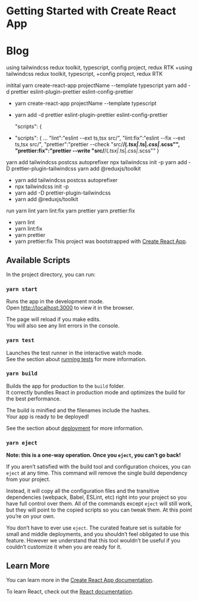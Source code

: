 # Getting Started with Create React App
# Blog
using tailwindcss redux toolkit, typescript,
config project, redux RTK
+using tailwindcss redux toolkit, typescript,
+config project, redux RTK

initital
yarn create-react-app projectName --template typescript
yarn add -d prettier eslint-plugin-prettier eslint-config-prettier
+ yarn create-react-app projectName --template typescript
+ yarn add -d prettier eslint-plugin-prettier eslint-config-prettier

  "scripts": {
 + "scripts": {
    ...
    "lint":"eslint --ext ts,tsx src/",
    "lint:fix":"eslint --fix --ext ts,tsx src/",
    "prettier":"prettier --check \"src/**/(*.tsx|*.ts|*.css|*.scss\"",
    "prettier:fix":"prettier --write \"src/**/(*.tsx|*.ts|*.css|*.scss\""
  }

yarn add tailwindcss postcss autoprefixer
npx tailwindcss init -p
yarn add -D prettier-plugin-tailwindcss
yarn add @reduxjs/toolkit
+ yarn add tailwindcss postcss autoprefixer
+ npx tailwindcss init -p
+ yarn add -D prettier-plugin-tailwindcss
+ yarn add @reduxjs/toolkit

run 
yarn lint
yarn lint:fix 
yarn prettier 
yarn prettier:fix
+ yarn lint
+ yarn lint:fix 
+ yarn prettier 
+ yarn prettier:fix
This project was bootstrapped with [Create React App](https://github.com/facebook/create-react-app).

## Available Scripts

In the project directory, you can run:

### `yarn start`

Runs the app in the development mode.\
Open [http://localhost:3000](http://localhost:3000) to view it in the browser.

The page will reload if you make edits.\
You will also see any lint errors in the console.

### `yarn test`

Launches the test runner in the interactive watch mode.\
See the section about [running tests](https://facebook.github.io/create-react-app/docs/running-tests) for more information.

### `yarn build`

Builds the app for production to the `build` folder.\
It correctly bundles React in production mode and optimizes the build for the best performance.

The build is minified and the filenames include the hashes.\
Your app is ready to be deployed!

See the section about [deployment](https://facebook.github.io/create-react-app/docs/deployment) for more information.

### `yarn eject`

**Note: this is a one-way operation. Once you `eject`, you can’t go back!**

If you aren’t satisfied with the build tool and configuration choices, you can `eject` at any time. This command will remove the single build dependency from your project.

Instead, it will copy all the configuration files and the transitive dependencies (webpack, Babel, ESLint, etc) right into your project so you have full control over them. All of the commands except `eject` will still work, but they will point to the copied scripts so you can tweak them. At this point you’re on your own.

You don’t have to ever use `eject`. The curated feature set is suitable for small and middle deployments, and you shouldn’t feel obligated to use this feature. However we understand that this tool wouldn’t be useful if you couldn’t customize it when you are ready for it.

## Learn More

You can learn more in the [Create React App documentation](https://facebook.github.io/create-react-app/docs/getting-started).

To learn React, check out the [React documentation](https://reactjs.org/).
